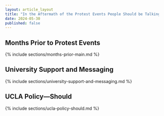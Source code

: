 ```yaml
---
layout: article_layout
title: "In the Aftermath of the Protest Events People Should be Talking, and UCLA Needs to Come to the Table"
date: 2024-05-30
published: false
---
```

<!--
## Context and Objective <span id="Context and Objective"></span>
{% include sections/Intro.md %}

## Early Messaging <span id="Early Messaging"></span>
## Pro-Palestinian
{: .custom-section-header}
{% include sections/early-messaging-pro-palestinian-main.md %}-->
<!--
## Pro-Israel, Jewish, Non-affiliate
{: .custom-section-header}
{% include sections/early-messaging-pro-israel-main.md %}-->

## Months Prior to Protest Events <span id="Months Prior to Protest Events"></span>
{% include sections/months-prior-main.md %}
<!--
## Protest Events <span id="Protest Events"></span>
{% include sections/protest-events.md %}-->

## University Support and Messaging  <span id="University Support and Messaging"></span>
{% include sections/university-support-and-messaging.md %}
<!-- 
## Student Reactions <span id="Student Reactions"></span>
{% include sections/student-reactions-main.md %}-->
<!-- 
## Title VI <span id="Title VI"></span>-->
<!-- 
## Title IX 
{: .custom-section-header}
{% include sections/title-IX.md %}
## Title VI 
{: .custom-section-header}
{% include sections/title-VI.md %}
-->
## UCLA Policy&mdash;Should <span id="UCLA Policy&mdash;Should"></span>
{% include sections/ucla-policy-should.md %}
<!-- 
## The DOE Needs to Do More <span id="The DOE Needs to Do More"></span>
{% include sections/concluding-statement.md %}
-->
<!-- 
## Supplementary Information <span id="Supplementary Information"></span>
## Video clips
{: .custom-section-header}
{% include sections/youtube.md %}-->
<!-- 
## Timeline (abbreviated)
{: .custom-section-header}
{% include sections/timeline.md %}

## References <span id="References"></span>

-->

<!-- Add more sections as needed -->

